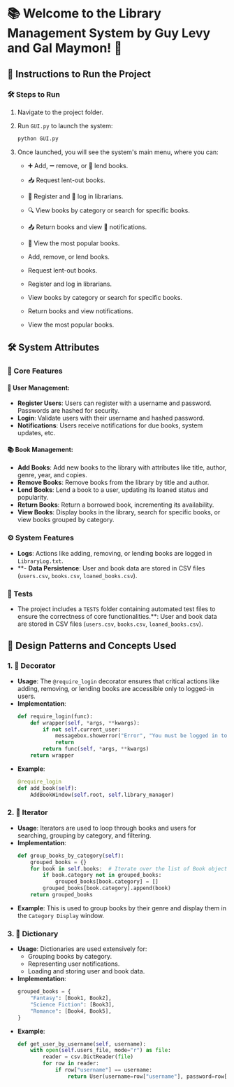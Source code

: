 # 📚 Welcome to the Library Management System by Guy Levy and Gal Maymon! 🌟

## 🚀 Instructions to Run the Project

### 🛠️ Steps to Run

1. Navigate to the project folder.
2. Run `GUI.py` to launch the system:
   ```bash
   python GUI.py
   ```
3. Once launched, you will see the system's main menu, where you can:

   - ➕ Add, ➖ remove, or 🔄 lend books.
   - 📥 Request lent-out books.
   - 📝 Register and 🔐 log in librarians.
   - 🔍 View books by category or search for specific books.
   - 📤 Return books and view 🔔 notifications.
   - 🌟 View the most popular books.

   - Add, remove, or lend books.
   - Request lent-out books.
   - Register and log in librarians.
   - View books by category or search for specific books.
   - Return books and view notifications.
   - View the most popular books.

## 🛠️ System Attributes

### 🌟 Core Features

#### 👤 User Management:

- **Register Users**: Users can register with a username and password. Passwords are hashed for security.
- **Login**: Validate users with their username and hashed password.
- **Notifications**: Users receive notifications for due books, system updates, etc.

#### 📚 Book Management:

- **Add Books**: Add new books to the library with attributes like title, author, genre, year, and copies.
- **Remove Books**: Remove books from the library by title and author.
- **Lend Books**: Lend a book to a user, updating its loaned status and popularity.
- **Return Books**: Return a borrowed book, incrementing its availability.
- **View Books**: Display books in the library, search for specific books, or view books grouped by category.

### ⚙️ System Features

- **Logs**: Actions like adding, removing, or lending books are logged in `LibraryLog.txt`.
- **- **Data Persistence**: User and book data are stored in CSV files (`users.csv`, `books.csv`, `loaned_books.csv`).

### 🧪 Tests
- The project includes a `TESTS` folder containing automated test files to ensure the correctness of core functionalities.**: User and book data are stored in CSV files (`users.csv`, `books.csv`, `loaned_books.csv`).

## 🔧 Design Patterns and Concepts Used

### 1. **🧩 Decorator**

- **Usage**: The `@require_login` decorator ensures that critical actions like adding, removing, or lending books are accessible only to logged-in users.
- **Implementation**:
  ```python
  def require_login(func):
      def wrapper(self, *args, **kwargs):
          if not self.current_user:
              messagebox.showerror("Error", "You must be logged in to perform this action!")
              return
          return func(self, *args, **kwargs)
      return wrapper
  ```
- **Example**:
  ```python
  @require_login
  def add_book(self):
      AddBookWindow(self.root, self.library_manager)
  ```

### 2. **🔁 Iterator**

- **Usage**: Iterators are used to loop through books and users for searching, grouping by category, and filtering.
- **Implementation**:
  ```python
  def group_books_by_category(self):
      grouped_books = {}
      for book in self.books:  # Iterate over the list of Book objects
          if book.category not in grouped_books:
              grouped_books[book.category] = []
          grouped_books[book.category].append(book)
      return grouped_books
  ```
- **Example**: This is used to group books by their genre and display them in the `Category Display` window.

### 3. **📖 Dictionary**

- **Usage**: Dictionaries are used extensively for:
  - Grouping books by category.
  - Representing user notifications.
  - Loading and storing user and book data.
- **Implementation**:
  ```python
  grouped_books = {
      "Fantasy": [Book1, Book2],
      "Science Fiction": [Book3],
      "Romance": [Book4, Book5],
  }
  ```
- **Example**:
  ```python
  def get_user_by_username(self, username):
      with open(self.users_file, mode="r") as file:
          reader = csv.DictReader(file)
          for row in reader:
              if row["username"] == username:
                  return User(username=row["username"], password=row["password_hash"], Notifcations=json.loads(row.get("Notifcations", "[]")))
  ```

